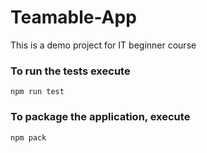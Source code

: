 # Teamable-App
This is a demo project for IT beginner course

### To run the tests execute

    npm run test

### To package the application, execute

    npm pack


